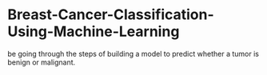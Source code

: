 # Breast-Cancer-Classification-Using-Machine-Learning
be going through the steps of building a model to predict whether a tumor is benign or malignant.
